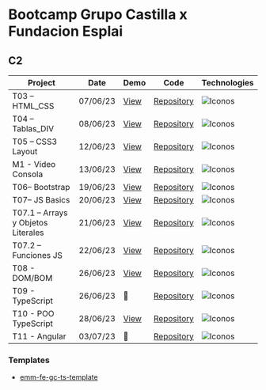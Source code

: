 # Bootcamp Grupo Castilla x Fundacion Esplai

## C2

| Project | Date | Demo | Code | Technologies |
|----------|------|----------|----------| --------|
| T03 – HTML_CSS | 07/06/23 | [View](https://emagrina.github.io/emm-fe-gc-t03-html-css-07-06-23/) | [Repository](https://github.com/emagrina/emm-fe-gc-t03-html-css-07-06-23) |  <img alt="Iconos" src="https://skillicons.dev/icons?i=html,css&theme=light"> |
| T04 – Tablas_DIV | 08/06/23 | [View](https://emagrina.github.io/emm-fe-gc-t04-08-06-23/) | [Repository](https://github.com/emagrina/emm-fe-gc-t04-08-06-23) | <img alt="Iconos" src="https://skillicons.dev/icons?i=html,css&theme=light"> |
| T05 – CSS3 Layout | 12/06/23 | [View](https://emagrina.github.io/emm-fe-gc-t05-12-06-23/) | [Repository](https://github.com/emagrina/emm-fe-gc-t05-12-06-23) | <img alt="Iconos" src="https://skillicons.dev/icons?i=html,css&theme=light"> |
| M1 - Video Consola | 13/06/23 | [View](https://emagrina.github.io/emm-fe-gc-m01-13-06-23/) | [Repository](https://github.com/emagrina/emm-fe-gc-m01-13-06-23) | <img alt="Iconos" src="https://skillicons.dev/icons?i=html,css&theme=light"> |
| T06– Bootstrap | 19/06/23 | [View](https://emagrina.github.io/emm-fe-gc-t06-19-06-23/) | [Repository](https://github.com/emagrina/emm-fe-gc-t06-19-06-23) | <img alt="Iconos" src="https://skillicons.dev/icons?i=bootstrap,html,css&theme=light"> |
| T07– JS Basics | 20/06/23 | [View](https://emagrina.github.io/emm-fe-gc-t07-20-06-23/) | [Repository](https://github.com/emagrina/emm-fe-gc-t07-20-06-23) | <img alt="Iconos" src="https://skillicons.dev/icons?i=js&theme=light"> |
| T07.1 – Arrays y Objetos Literales | 21/06/23 | [View](https://emagrina.github.io/emm-fe-gc-t07.1-21-06-23/) | [Repository](https://github.com/emagrina/emm-fe-gc-t07.1-21-06-23) | <img alt="Iconos" src="https://skillicons.dev/icons?i=js&theme=light"> |
| T07.2 – Funciones JS | 22/06/23 | [View](https://emagrina.github.io/emm-fe-gc-t07.2-22-06-23/) | [Repository](https://github.com/emagrina/emm-fe-gc-t07.2-22-06-23) | <img alt="Iconos" src="https://skillicons.dev/icons?i=js&theme=light"> |
| T08 - DOM/BOM | 26/06/23 | [View](https://emagrina.github.io/emm-fe-gc-t08-26-06-23/) | [Repository](https://github.com/emagrina/emm-fe-gc-t08-26-06-23) | <img alt="Iconos" src="https://skillicons.dev/icons?i=js,bootstrap,html&theme=light"> |
| T09 - TypeScript | 26/06/23 | 🙈 | [Repository](https://github.com/emagrina/emm-fe-gc-t09-26-06-23) | <img alt="Iconos" src="https://skillicons.dev/icons?i=ts&theme=light"> |
| T10 - POO TypeScript | 28/06/23 | [View](https://emagrina.github.io/team4-fe-gc-t09-28-06-23/) | [Repository](https://github.com/emagrina/team4-fe-gc-t09-28-06-23) | <img alt="Iconos" src="https://skillicons.dev/icons?i=ts&theme=light"> |
| T11 - Angular | 03/07/23 | 🙈 | [Repository](https://github.com/emagrina/emm-fe-gc-t11-03-07-23) | <img alt="Iconos" src="https://skillicons.dev/icons?i=angular&theme=light"> |



### Templates

- [emm-fe-gc-ts-template](https://github.com/emagrina/emm-fe-gc-ts-template)
